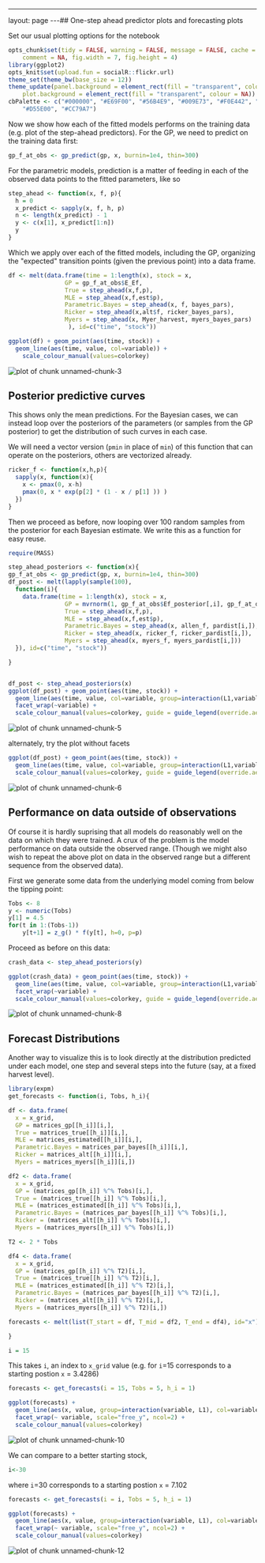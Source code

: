 ---
layout: page
---## One-step ahead predictor plots and forecasting plots

Set our usual plotting options for the notebook


```r
opts_chunk$set(tidy = FALSE, warning = FALSE, message = FALSE, cache = FALSE, 
    comment = NA, fig.width = 7, fig.height = 4)
library(ggplot2)
opts_knit$set(upload.fun = socialR::flickr.url)
theme_set(theme_bw(base_size = 12))
theme_update(panel.background = element_rect(fill = "transparent", colour = NA), 
    plot.background = element_rect(fill = "transparent", colour = NA))
cbPalette <- c("#000000", "#E69F00", "#56B4E9", "#009E73", "#F0E442", "#0072B2", 
    "#D55E00", "#CC79A7")
```



Now we show how each of the fitted models performs on the training data (e.g. plot of the step-ahead predictors). For the GP, we need to predict on the training data first:



```r
gp_f_at_obs <- gp_predict(gp, x, burnin=1e4, thin=300)
```


For the parametric models, prediction is a matter of feeding in each of the observed data points to the fitted parameters, like so 



```r
step_ahead <- function(x, f, p){
  h = 0
  x_predict <- sapply(x, f, h, p)
  n <- length(x_predict) - 1
  y <- c(x[1], x_predict[1:n])
  y
}
```


Which we apply over each of the fitted models, including the GP, organizing the "expected" transition points (given the previous point) into a data frame.  



```r
df <- melt(data.frame(time = 1:length(x), stock = x, 
                GP = gp_f_at_obs$E_Ef,
                True = step_ahead(x,f,p),  
                MLE = step_ahead(x,f,est$p), 
                Parametric.Bayes = step_ahead(x, f, bayes_pars), 
                Ricker = step_ahead(x,alt$f, ricker_bayes_pars), 
                Myers = step_ahead(x, Myer_harvest, myers_bayes_pars)
                 ), id=c("time", "stock"))

ggplot(df) + geom_point(aes(time, stock)) + 
  geom_line(aes(time, value, col=variable)) +
    scale_colour_manual(values=colorkey) 
```

![plot of chunk unnamed-chunk-3](http://farm8.staticflickr.com/7294/8743766846_a5d6b20f15_o.png) 



## Posterior predictive curves

This shows only the mean predictions.  For the Bayesian cases, we can instead loop over the posteriors of the parameters (or samples from the GP posterior) to get the distribution of such curves in each case.  

We will need a vector version (`pmin` in place of `min`) of this function that can operate on the posteriors, others are vectorized already.


```r
ricker_f <- function(x,h,p){
  sapply(x, function(x){ 
    x <- pmax(0, x-h) 
    pmax(0, x * exp(p[2] * (1 - x / p[1] )) )
  })
}
```



Then we proceed as before, now looping over 100 random samples from the posterior for each Bayesian estimate.  We write this as a function for easy reuse.  


```r
require(MASS)

step_ahead_posteriors <- function(x){
gp_f_at_obs <- gp_predict(gp, x, burnin=1e4, thin=300)
df_post <- melt(lapply(sample(100), 
  function(i){
    data.frame(time = 1:length(x), stock = x, 
                GP = mvrnorm(1, gp_f_at_obs$Ef_posterior[,i], gp_f_at_obs$Cf_posterior[[i]]),
                True = step_ahead(x,f,p),  
                MLE = step_ahead(x,f,est$p), 
                Parametric.Bayes = step_ahead(x, allen_f, pardist[i,]), 
                Ricker = step_ahead(x, ricker_f, ricker_pardist[i,]), 
                Myers = step_ahead(x, myers_f, myers_pardist[i,]))
  }), id=c("time", "stock"))

}


df_post <- step_ahead_posteriors(x)
ggplot(df_post) + geom_point(aes(time, stock)) + 
  geom_line(aes(time, value, col=variable, group=interaction(L1,variable)), alpha=.1) + 
  facet_wrap(~variable) + 
  scale_colour_manual(values=colorkey, guide = guide_legend(override.aes = list(alpha = 1))) 
```

![plot of chunk unnamed-chunk-5](http://farm8.staticflickr.com/7290/8742650211_92d087672b_o.png) 



alternately, try the plot without facets


```r
ggplot(df_post) + geom_point(aes(time, stock)) + 
  geom_line(aes(time, value, col=variable, group=interaction(L1,variable)), alpha=.1) + 
  scale_colour_manual(values=colorkey, guide = guide_legend(override.aes = list(alpha = 1))) 
```

![plot of chunk unnamed-chunk-6](http://farm8.staticflickr.com/7284/8743767710_17a0bc6428_o.png) 



## Performance on data outside of observations

Of course it is hardly suprising that all models do reasonably well on the data on which they were trained.  A crux of the problem is the model performance on data outside the observed range.  (Though we might also wish to repeat the above plot on data in the observed range but a different sequence from the observed data).  

First we generate some data from the underlying model coming from below the tipping point: 



```r
Tobs <- 8
y <- numeric(Tobs)
y[1] = 4.5
for(t in 1:(Tobs-1))
    y[t+1] = z_g() * f(y[t], h=0, p=p)
```


Proceed as before on this data: 


```r
crash_data <- step_ahead_posteriors(y)

ggplot(crash_data) + geom_point(aes(time, stock)) + 
  geom_line(aes(time, value, col=variable, group=interaction(L1,variable)), alpha=.1) + 
  facet_wrap(~variable) + 
  scale_colour_manual(values=colorkey, guide = guide_legend(override.aes = list(alpha = 1))) 
```

![plot of chunk unnamed-chunk-8](http://farm8.staticflickr.com/7282/8742650625_efd126ef62_o.png) 






## Forecast Distributions

Another way to visualize this is to look directly at the distribution predicted under each model, one step and several steps into the future (say, at a fixed harvest level).  



```r
library(expm)
get_forecasts <- function(i, Tobs, h_i){

df <- data.frame(
  x = x_grid,  
  GP = matrices_gp[[h_i]][i,], 
  True = matrices_true[[h_i]][i,], 
  MLE = matrices_estimated[[h_i]][i,], 
  Parametric.Bayes = matrices_par_bayes[[h_i]][i,], 
  Ricker = matrices_alt[[h_i]][i,],
  Myers = matrices_myers[[h_i]][i,])

df2 <- data.frame(
  x = x_grid,
  GP = (matrices_gp[[h_i]] %^% Tobs)[i,], 
  True = (matrices_true[[h_i]] %^% Tobs)[i,], 
  MLE = (matrices_estimated[[h_i]] %^% Tobs)[i,],
  Parametric.Bayes = (matrices_par_bayes[[h_i]] %^% Tobs)[i,], 
  Ricker = (matrices_alt[[h_i]] %^% Tobs)[i,], 
  Myers = (matrices_myers[[h_i]] %^% Tobs)[i,])

T2 <- 2 * Tobs

df4 <- data.frame(
  x = x_grid,
  GP = (matrices_gp[[h_i]] %^% T2)[i,], 
  True = (matrices_true[[h_i]] %^% T2)[i,], 
  MLE = (matrices_estimated[[h_i]] %^% T2)[i,],
  Parametric.Bayes = (matrices_par_bayes[[h_i]] %^% T2)[i,], 
  Ricker = (matrices_alt[[h_i]] %^% T2)[i,], 
  Myers = (matrices_myers[[h_i]] %^% T2)[i,])

forecasts <- melt(list(T_start = df, T_mid = df2, T_end = df4), id="x")

}

i = 15
```


This takes `i`, an index to `x_grid` value (e.g. for `i`=15 corresponds to a starting postion `x` = 3.4286)



```r
forecasts <- get_forecasts(i = 15, Tobs = 5, h_i = 1)

ggplot(forecasts) +
  geom_line(aes(x, value, group=interaction(variable, L1), col=variable, lty=L1)) +
  facet_wrap(~ variable, scale="free_y", ncol=2) + 
  scale_colour_manual(values=colorkey) 
```

![plot of chunk unnamed-chunk-10](http://farm8.staticflickr.com/7283/8743768066_ae4cb1a63d_o.png) 



We can compare to a better starting stock,


```r
i<-30
```


where `i`=30 corresponds to a starting postion `x` = 7.102



```r
forecasts <- get_forecasts(i = i, Tobs = 5, h_i = 1)

ggplot(forecasts) +
  geom_line(aes(x, value, group=interaction(variable, L1), col=variable, lty=L1)) +
  facet_wrap(~ variable, scale="free_y", ncol=2) + 
  scale_colour_manual(values=colorkey) 
```

![plot of chunk unnamed-chunk-12](http://farm8.staticflickr.com/7289/8743768174_106af587ce_o.png) 



